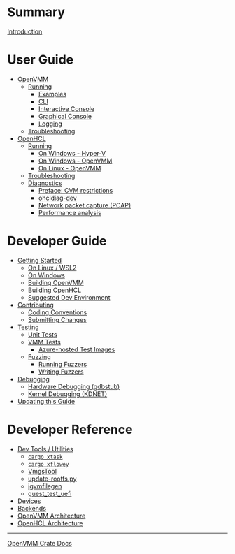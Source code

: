 # Summary

[Introduction](./index.md)

# User Guide

- [OpenVMM](./user_guide/openvmm.md)
  - [Running](./user_guide/openvmm/run.md)
    - [Examples](./user_guide/openvmm/run/examples.md)
    - [CLI](./user_guide/openvmm/run/cli.md)
    - [Interactive Console](./user_guide/openvmm/run/interactive_console.md)
    - [Graphical Console](./user_guide/openvmm/run/graphical_console.md)
    - [Logging](./user_guide/openvmm/run/logging.md)
  - [Troubleshooting](./user_guide/openvmm/troubleshooting.md)
- [OpenHCL](./user_guide/openhcl.md)
  - [Running](./user_guide/openhcl/run.md)
    - [On Windows - Hyper-V](./user_guide/openhcl/run/hyperv.md)
    - [On Windows - OpenVMM](./user_guide/openhcl/run/openvmm.md)
    - [On Linux - OpenVMM]()
  - [Troubleshooting](./user_guide/openhcl/troubleshooting.md)
  - [Diagnostics](./user_guide/openhcl/diag.md)
    - [Preface: CVM restrictions](./user_guide/openhcl/diag/cvm_restrictions.md)
    - [ohcldiag-dev](./user_guide/openhcl/diag/ohcldiag_dev.md)
    - [Network packet capture (PCAP)](./user_guide/openhcl/diag/pcap.md)
    - [Performance analysis](./user_guide/openhcl/diag/perf.md)

# Developer Guide

- [Getting Started](./dev_guide/getting_started.md)
  - [On Linux / WSL2](./dev_guide/getting_started/linux.md)
  - [On Windows](./dev_guide/getting_started/windows.md)
  - [Building OpenVMM](./dev_guide/getting_started/build_openvmm.md)
  - [Building OpenHCL](./dev_guide/getting_started/build_openhcl.md)
  - [Suggested Dev Environment](./dev_guide/getting_started/suggested_dev_env.md)
- [Contributing](./dev_guide/contrib.md)
  - [Coding Conventions](./dev_guide/contrib/code.md)
  - [Submitting Changes](./dev_guide/contrib/pr.md)
- [Testing](./dev_guide/tests.md)
  - [Unit Tests](./dev_guide/tests/unit.md)
  - [VMM Tests](./dev_guide/tests/vmm.md)
    - [Azure-hosted Test Images](./dev_guide/tests/vmm/azure_images.md)
  - [Fuzzing](./dev_guide/tests/fuzzing.md)
    - [Running Fuzzers](./dev_guide/tests/fuzzing/running.md)
    - [Writing Fuzzers](./dev_guide/tests/fuzzing/writing.md)
- [Debugging](./dev_guide/debugging.md)
  - [Hardware Debugging (gdbstub)](./dev_guide/debugging/gdbstub.md)
  - [Kernel Debugging (KDNET)](./dev_guide/debugging/kdnet.md)
- [Updating this Guide](./dev_guide/guide.md)

# Developer Reference

- [Dev Tools / Utilities](./dev_guide/tools.md)
  - [`cargo xtask`](./dev_guide/tools/xtask.md)
  - [`cargo xflowey`](./dev_guide/tools/xflowey.md)
  - [VmgsTool](./dev_guide/tools/vmgstool.md)
  - [update-rootfs.py]()
  - [igvmfilegen]()
  - [guest_test_uefi](./dev_guide/tools/guest_test_uefi.md)
- [Devices]()
- [Backends]()
- [OpenVMM Architecture]()
- [OpenHCL Architecture]()

---

[OpenVMM Crate Docs]()

<!-- # TEMP - pages to delete / fold into other pages

- [Serial Access](./openhcl/dev_features.md)
- [Scripts](./process/scripts.md)
- [Building the OHCL Linux Kernel](./openhcl/kernel.md)
- [Windows - OpenVMM (via WSL2)](./openhcl/cross_compile.md) -->
